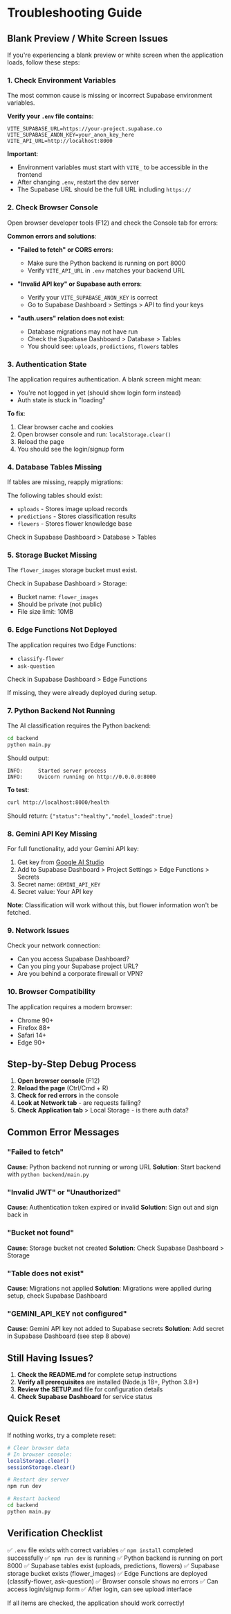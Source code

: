 # Troubleshooting Guide

## Blank Preview / White Screen Issues

If you're experiencing a blank preview or white screen when the application loads, follow these steps:

### 1. Check Environment Variables

The most common cause is missing or incorrect Supabase environment variables.

**Verify your `.env` file contains**:
```env
VITE_SUPABASE_URL=https://your-project.supabase.co
VITE_SUPABASE_ANON_KEY=your_anon_key_here
VITE_API_URL=http://localhost:8000
```

**Important**:
- Environment variables must start with `VITE_` to be accessible in the frontend
- After changing `.env`, restart the dev server
- The Supabase URL should be the full URL including `https://`

### 2. Check Browser Console

Open browser developer tools (F12) and check the Console tab for errors:

**Common errors and solutions**:

- **"Failed to fetch" or CORS errors**:
  - Make sure the Python backend is running on port 8000
  - Verify `VITE_API_URL` in `.env` matches your backend URL

- **"Invalid API key" or Supabase auth errors**:
  - Verify your `VITE_SUPABASE_ANON_KEY` is correct
  - Go to Supabase Dashboard > Settings > API to find your keys

- **"auth.users" relation does not exist**:
  - Database migrations may not have run
  - Check the Supabase Dashboard > Database > Tables
  - You should see: `uploads`, `predictions`, `flowers` tables

### 3. Authentication State

The application requires authentication. A blank screen might mean:

- You're not logged in yet (should show login form instead)
- Auth state is stuck in "loading"

**To fix**:
1. Clear browser cache and cookies
2. Open browser console and run: `localStorage.clear()`
3. Reload the page
4. You should see the login/signup form

### 4. Database Tables Missing

If tables are missing, reapply migrations:

The following tables should exist:
- `uploads` - Stores image upload records
- `predictions` - Stores classification results
- `flowers` - Stores flower knowledge base

Check in Supabase Dashboard > Database > Tables

### 5. Storage Bucket Missing

The `flower_images` storage bucket must exist.

Check in Supabase Dashboard > Storage:
- Bucket name: `flower_images`
- Should be private (not public)
- File size limit: 10MB

### 6. Edge Functions Not Deployed

The application requires two Edge Functions:
- `classify-flower`
- `ask-question`

Check in Supabase Dashboard > Edge Functions

If missing, they were already deployed during setup.

### 7. Python Backend Not Running

The AI classification requires the Python backend:

```bash
cd backend
python main.py
```

Should output:
```
INFO:     Started server process
INFO:     Uvicorn running on http://0.0.0.0:8000
```

**To test**:
```bash
curl http://localhost:8000/health
```

Should return: `{"status":"healthy","model_loaded":true}`

### 8. Gemini API Key Missing

For full functionality, add your Gemini API key:

1. Get key from [Google AI Studio](https://makersuite.google.com/app/apikey)
2. Add to Supabase Dashboard > Project Settings > Edge Functions > Secrets
3. Secret name: `GEMINI_API_KEY`
4. Secret value: Your API key

**Note**: Classification will work without this, but flower information won't be fetched.

### 9. Network Issues

Check your network connection:
- Can you access Supabase Dashboard?
- Can you ping your Supabase project URL?
- Are you behind a corporate firewall or VPN?

### 10. Browser Compatibility

The application requires a modern browser:
- Chrome 90+
- Firefox 88+
- Safari 14+
- Edge 90+

## Step-by-Step Debug Process

1. **Open browser console** (F12)
2. **Reload the page** (Ctrl/Cmd + R)
3. **Check for red errors** in the console
4. **Look at Network tab** - are requests failing?
5. **Check Application tab** > Local Storage - is there auth data?

## Common Error Messages

### "Failed to fetch"
**Cause**: Python backend not running or wrong URL
**Solution**: Start backend with `python backend/main.py`

### "Invalid JWT" or "Unauthorized"
**Cause**: Authentication token expired or invalid
**Solution**: Sign out and sign back in

### "Bucket not found"
**Cause**: Storage bucket not created
**Solution**: Check Supabase Dashboard > Storage

### "Table does not exist"
**Cause**: Migrations not applied
**Solution**: Migrations were applied during setup, check Supabase Dashboard

### "GEMINI_API_KEY not configured"
**Cause**: Gemini API key not added to Supabase secrets
**Solution**: Add secret in Supabase Dashboard (see step 8 above)

## Still Having Issues?

1. **Check the README.md** for complete setup instructions
2. **Verify all prerequisites** are installed (Node.js 18+, Python 3.8+)
3. **Review the SETUP.md** file for configuration details
4. **Check Supabase Dashboard** for service status

## Quick Reset

If nothing works, try a complete reset:

```bash
# Clear browser data
# In browser console:
localStorage.clear()
sessionStorage.clear()

# Restart dev server
npm run dev

# Restart backend
cd backend
python main.py
```

## Verification Checklist

✅ `.env` file exists with correct variables
✅ `npm install` completed successfully
✅ `npm run dev` is running
✅ Python backend is running on port 8000
✅ Supabase tables exist (uploads, predictions, flowers)
✅ Supabase storage bucket exists (flower_images)
✅ Edge Functions are deployed (classify-flower, ask-question)
✅ Browser console shows no errors
✅ Can access login/signup form
✅ After login, can see upload interface

If all items are checked, the application should work correctly!
